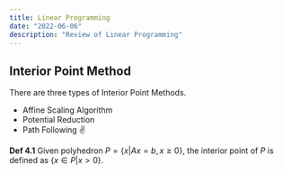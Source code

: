 ```yaml
---
title: Linear Programming
date: "2022-06-06"
description: "Review of Linear Programming"
---
```


## Interior Point Method

There are three types of Interior Point Methods.

- Affine Scaling Algorithm
- Potential Reduction
- Path Following ✌

**Def 4.1** Given polyhedron $P=\{x|Ax=b, x\ge 0\}$, the interior point of  $P$ is defined as $\{x\in P|x>0\}$.

